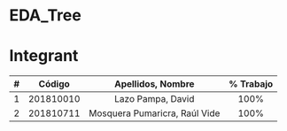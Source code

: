 # EDA_Tree
# Integrant
|  **#** | **Código** | **Apellidos, Nombre** | **% Trabajo** |
| :---: | :---: | :---: | :---: |
|  1 | 201810010 | Lazo Pampa, David | 100% |
|  2 | 201810711 | Mosquera Pumaricra, Raúl Vide | 100% |
